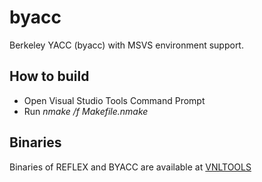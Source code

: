 # byacc
Berkeley YACC (byacc) with MSVS environment support.
## How to build
* Open Visual Studio Tools Command Prompt
* Run _nmake /f Makefile.nmake_
## Binaries
Binaries of REFLEX and BYACC are available at [VNLTOOLS](https://github.com/mrramon/vnltools/releases)
